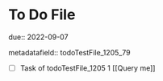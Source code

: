 # To Do File

due:: 2022-09-07

metadatafield:: todoTestFile_1205_79

- [ ] Task of todoTestFile_1205 1 [[Query me]]
